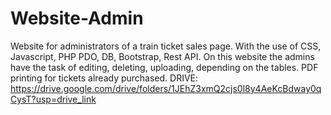 # Website-Admin
Website for administrators of a train ticket sales page.
With the use of CSS, Javascript, PHP PDO, DB, Bootstrap, Rest API. On this website the admins have the task of editing, deleting, uploading, depending on the tables. PDF printing for tickets already purchased.
DRIVE: https://drive.google.com/drive/folders/1JEhZ3xmQ2cjs0l8y4AeKcBdway0qCysT?usp=drive_link
